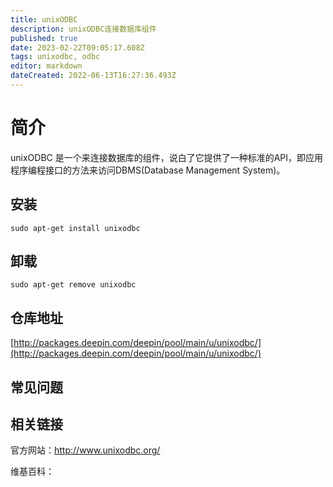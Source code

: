 ```yaml
---
title: unixODBC
description: unixODBC连接数据库组件
published: true
date: 2023-02-22T09:05:17.608Z
tags: unixodbc, odbc
editor: markdown
dateCreated: 2022-06-13T16:27:36.493Z
---
```


# 简介

 unixODBC 是一个来连接数据库的组件，说白了它提供了一种标准的API，即应用程序编程接口的方法来访问DBMS(Database Management System)。

## 安装

`sudo apt-get install unixodbc`
## 卸载

`sudo apt-get remove unixodbc`

## 仓库地址

[http://packages.deepin.com/deepin/pool/main/u/unixodbc/](http://packages.deepin.com/deepin/pool/main/u/unixodbc/)

## 常见问题

## 相关链接
官方网站：http://www.unixodbc.org/

维基百科：